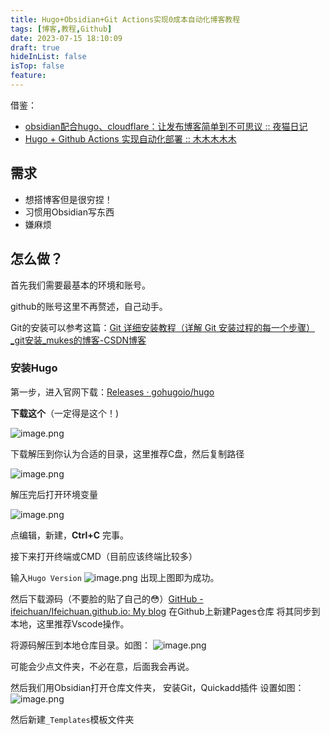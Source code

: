 ```yaml
---
title: Hugo+Obsidian+Git Actions实现0成本自动化博客教程
tags: [博客,教程,Github]
date: 2023-07-15 18:10:09
draft: true
hideInList: false
isTop: false
feature: 
---
```


借鉴：
*   [obsidian配合hugo、cloudflare：让发布博客简单到不可思议 :: 夜猫日记](https://lillianwho.com/posts/obsidian-hugo-cloudflare/)
* [Hugo + Github Actions 实现自动化部署 :: 木木木木木](https://immmmm.com/hugo-github-actions/)

## 需求
* 想搭博客但是很穷捏！
* 习惯用Obsidian写东西
* 嫌麻烦

## 怎么做？

首先我们需要最基本的环境和账号。

github的账号这里不再赘述，自己动手。

Git的安装可以参考这篇：[Git 详细安装教程（详解 Git 安装过程的每一个步骤）\_git安装\_mukes的博客-CSDN博客](https://blog.csdn.net/mukes/article/details/115693833)

### 安装Hugo

第一步，进入官网下载：[Releases · gohugoio/hugo](https://github.com/gohugoio/hugo/releases)

**下载这个**（一定得是这个！)

![image.png](https://s2.loli.net/2023/07/15/AcD67igBLKurtWe.png)

下载解压到你认为合适的目录，这里推荐C盘，然后复制路径

![image.png](https://s2.loli.net/2023/07/15/cVWLCAx49Fr67ef.png)

解压完后打开环境变量

![image.png](https://s2.loli.net/2023/07/15/3cSFTQLXVIs86v1.png)

点编辑，新建，**Ctrl+C** 完事。

接下来打开终端或CMD（目前应该终端比较多）

输入`Hugo Version`
![image.png](https://s2.loli.net/2023/07/15/Jlnv64p5t32VmIP.png)
出现上图即为成功。



然后下载源码（不要脸的贴了自己的😳）[GitHub - ifeichuan/Ifeichuan.github.io: My blog](https://github.com/ifeichuan/Ifeichuan.github.io)
在Github上新建Pages仓库
将其同步到本地，这里推荐Vscode操作。

将源码解压到本地仓库目录。如图：
![image.png](https://s2.loli.net/2023/07/15/ORpP37nkVaKNiTc.png)

可能会少点文件夹，不必在意，后面我会再说。

然后我们用Obsidian打开仓库文件夹，
安装Git，Quickadd插件
设置如图：
![image.png](https://s2.loli.net/2023/07/15/WQGiorblN3wSh7O.png)

然后新建`_Templates`模板文件夹
